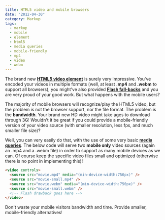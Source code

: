 ```yaml
---
title: HTML5 video and mobile browsers
date: "2012-04-30"
category: Markup
tags:
  - markup
  - mobile
  - element
  - html5
  - media queries
  - mobile-friendly
  - mp4
  - video
  - webm
---
```


The brand new **[HTML5 video element](http://html5doctor.com/the-video-element/ "The video element")** is surely very impressive. You've encoded your videos in multiple formats (well, at least **.mp4** and **.webm** to support all browsers), you might've also provided **[Flash fall-backs](http://praegnanz.de/html5video/ "HTML5 Video Player Comparison")** and you are very proud of your good work. But what happens with the mobile users?

The majority of mobile browsers will recognize/play the HTML5 video, but the problem is not the browser support, nor the file format. The problem is the **bandwidth**. Your brand new HD video might take ages to download through 3G! Wouldn't it be great if you could provide a mobile-friendly version of your video source (with smaller resolution, less fps, and much smaller file size)?

Well, you can very easily do that, with the use of some very basic **[media queries](http://www.w3.org/TR/css3-mediaqueries/ "W3C : Media Queries")**. The below code will serve two **mobile only** video sources (again an .mp4 and a .webm file) in order to support as many mobile devices as we can. Of course keep the specific video files small and optimized (otherwise there is no point in implementing this)!

```html
<video controls>
  <source src="movie.mp4" media="(min-device-width:750px)" />
  <source src="movie-small.mp4" />
  <source src="movie.webm" media="(min-device-width:750px)" />
  <source src="movie-small.webm" />
  <!-- Flash drawback goes here -->
</video>
```

Don't waste your mobile visitors bandwidth and time. Provide smaller, mobile-friendly alternatives!
